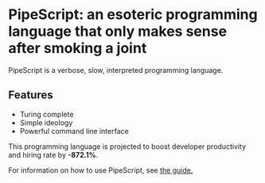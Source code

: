 # PipeScript: an esoteric programming language that only makes sense after smoking a joint

PipeScript is a verbose, slow, interpreted programming language.

## Features
- Turing complete
- Simple ideology
- Powerful command line interface

This programming language is projected to boost developer productivity and hiring rate by **-872.1%**.

For information on how to use PipeScript, see [the guide.](/extras/GUIDE.md)